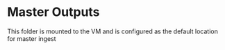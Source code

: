 Master Outputs
==============

This folder is mounted to the VM and is configured as the default location for master ingest
